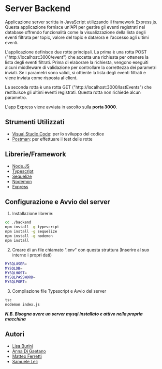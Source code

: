 
# Server Backend

Applicazione server scritta in JavaScript utilizzando il framework Express.js. Questa applicazione fornisce un'API per gestire gli eventi registrati nel database offrendo funzionalità come la visualizzazione della lista degli eventi filtrata per topic, valore del topic e data/ora e l'accesso agli ultimi eventi.

L'applicazione definisce due rotte principali. La prima è una rotta POST ("http://localhost:3000/event") che accetta una richiesta per ottenere la lista degli eventi filtrati. Prima di elaborare la richiesta, vengono eseguiti alcuni middleware di validazione per controllare la correttezza dei parametri inviati. Se i parametri sono validi, si ottiente la lista degli eventi filtrati e viene inviata come risposta al client.

La seconda rotta è una rotta GET ("http://localhost:3000/lastEvents") che restituisce gli ultimi eventi registrati. Questa rotta non richiede alcun parametro.

L'app Express viene avviata in ascolto sulla **porta 3000**.

## Strumenti Utilizzati 

* [Visual Studio Code](https://code.visualstudio.com/): per lo sviluppo del codice
* [Postman](https://www.postman.com/): per effettuare il test delle rotte

## Librerie/Framework

* [Node.JS](https://nodejs.org/en/)
* [Typescript](https://www.typescriptlang.org/)
* [Sequelize](https://sequelize.org/) 
* [Nodemon](https://nodemon.io/)
* [Express](http://expressjs.com/) 

## Configurazione e Avvio del server

1) Installazione librerie:
  ```bash
  cd ./backend
  npm install -g typescript​
  npm install -g sequelize
  npm install -g nodemon
  npm install
  ```
  2) Creare di un file chiamato ".env" con questa struttura
  (Inserire al suo interno i propri dati) 
  ```bash
  MYSQLUSER=
  MYSQLDB=
  MYSQLHOST=
  MYSQLPASSWORD=
  MYSQLPORT=
  ```

3) Compilazione file Typescript e Avvio del server

  ```bash
  tsc
  nodemon index.js
  ```



**_N.B. Bisogna avere un server mysql installato e attivo nella propria macchina_**

## Autori

- [Lisa Burini](https://github.com/lisaburini)
- [Anna Di Gaetano](https://github.com/Annadiga)
- [Matteo Ferretti](https://github.com/MatteoFerretti98)
- [Samuele Leli](https://github.com/samueleleli)
